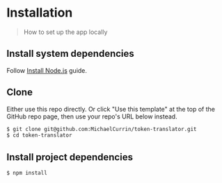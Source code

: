 # Installation
> How to set up the app locally


## Install system dependencies

Follow [Install Node.js](https://gist.github.com/MichaelCurrin/aa1fc56419a355972b96bce23f3bccba) guide.


## Clone

Either use this repo directly. Or click "Use this template" at the top of the GitHub repo page, then use your repo's URL below instead.

```sh
$ git clone git@github.com:MichaelCurrin/token-translator.git
$ cd token-translator
```


## Install project dependencies

```sh
$ npm install
```
